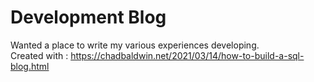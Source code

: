 # Development Blog
Wanted a place to write my various experiences developing. \
Created with : https://chadbaldwin.net/2021/03/14/how-to-build-a-sql-blog.html 
